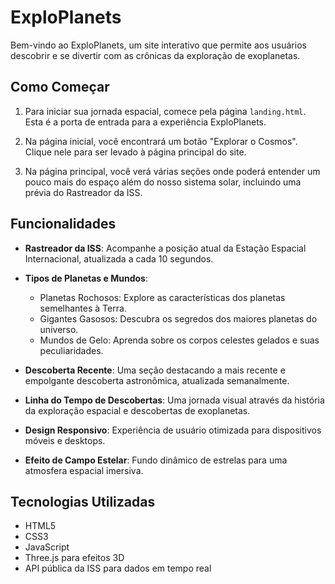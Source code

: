 # ExploPlanets

Bem-vindo ao ExploPlanets, um site interativo que permite aos usuários descobrir e se divertir com as crônicas da exploração de exoplanetas.

## Como Começar

1. Para iniciar sua jornada espacial, comece pela página `landing.html`. Esta é a porta de entrada para a experiência ExploPlanets.

2. Na página inicial, você encontrará um botão "Explorar o Cosmos". Clique nele para ser levado à página principal do site.

3. Na página principal, você verá várias seções onde poderá entender um pouco mais do espaço além do nosso sistema solar, incluindo uma prévia do Rastreador da ISS.

## Funcionalidades

- **Rastreador da ISS**: Acompanhe a posição atual da Estação Espacial Internacional, atualizada a cada 10 segundos.

- **Tipos de Planetas e Mundos**:
  - Planetas Rochosos: Explore as características dos planetas semelhantes à Terra.
  - Gigantes Gasosos: Descubra os segredos dos maiores planetas do universo.
  - Mundos de Gelo: Aprenda sobre os corpos celestes gelados e suas peculiaridades.

- **Descoberta Recente**: Uma seção destacando a mais recente e empolgante descoberta astronômica, atualizada semanalmente.

- **Linha do Tempo de Descobertas**: Uma jornada visual através da história da exploração espacial e descobertas de exoplanetas.

- **Design Responsivo**: Experiência de usuário otimizada para dispositivos móveis e desktops.

- **Efeito de Campo Estelar**: Fundo dinâmico de estrelas para uma atmosfera espacial imersiva.


## Tecnologias Utilizadas

- HTML5
- CSS3
- JavaScript
- Three.js para efeitos 3D
- API pública da ISS para dados em tempo real
